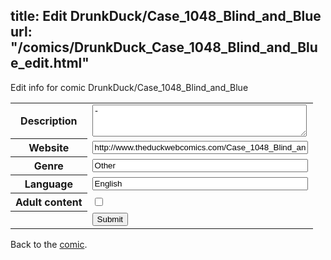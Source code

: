 title: Edit DrunkDuck/Case_1048_Blind_and_Blue
url: "/comics/DrunkDuck_Case_1048_Blind_and_Blue_edit.html"
---
Edit info for comic DrunkDuck/Case_1048_Blind_and_Blue

<form name="comic" action="http://gaepostmail.appspot.com/comic/" method="post">
<table class="comicinfo">
<tr>
<th>Description</th><td><textarea name="description" cols="40" rows="3">-</textarea></td>
</tr>
<tr>
<th>Website</th><td><input type="text" name="url" value="http://www.theduckwebcomics.com/Case_1048_Blind_and_Blue/" size="40"/></td>
</tr>
<tr>
<th>Genre</th><td><input type="text" name="genre" value="Other" size="40"/></td>
</tr>
<tr>
<th>Language</th><td><input type="text" name="language" value="English" size="40"/></td>
</tr>
<tr>
<th>Adult content</th><td><input type="checkbox" name="adult" value="adult" /></td>
</tr>
<tr>
<th></th><td>
<input type="hidden" name="comic" value="DrunkDuck_Case_1048_Blind_and_Blue" />
<input type="submit" name="submit" value="Submit" />
</td>
</tr>
</table>
</form>

Back to the [comic](DrunkDuck_Case_1048_Blind_and_Blue.html).
